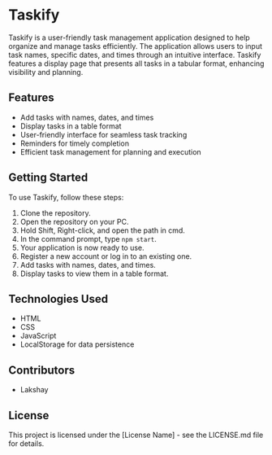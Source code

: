 # Taskify

Taskify is a user-friendly task management application designed to help organize and manage tasks efficiently. The application allows users to input task names, specific dates, and times through an intuitive interface. Taskify features a display page that presents all tasks in a tabular format, enhancing visibility and planning.

## Features

- Add tasks with names, dates, and times
- Display tasks in a table format
- User-friendly interface for seamless task tracking
- Reminders for timely completion
- Efficient task management for planning and execution

## Getting Started

To use Taskify, follow these steps:

1. Clone the repository.
2. Open the repository on your PC.
3. Hold Shift, Right-click, and open the path in cmd.
4. In the command prompt, type `npm start`.
5. Your application is now ready to use.
6. Register a new account or log in to an existing one.
7. Add tasks with names, dates, and times.
8. Display tasks to view them in a table format.

## Technologies Used

- HTML
- CSS
- JavaScript
- LocalStorage for data persistence

## Contributors

- Lakshay

## License

This project is licensed under the [License Name] - see the LICENSE.md file for details.
